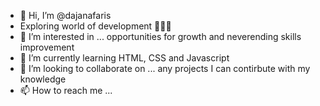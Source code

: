 - 👋 Hi, I’m @dajanafaris
- Exploring world of development 🤸🏻‍♂️
- 👀 I’m interested in ... opportunities for growth and neverending skills improvement
- 🌱 I’m currently learning HTML, CSS and Javascript 
- 💞️ I’m looking to collaborate on ... any projects I can contirbute with my knowledge
- 📫 How to reach me ...

<!---
dajanafaris/dajanafaris is a ✨ special ✨ repository because its `README.md` (this file) appears on your GitHub profile.
You can click the Preview link to take a look at your changes.
--->

